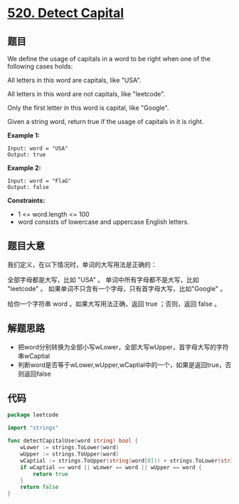 # [520. Detect Capital](https://leetcode-cn.com/problems/detect-capital/)


## 题目

We define the usage of capitals in a word to be right when one of the following cases holds:

All letters in this word are capitals, like "USA".

All letters in this word are not capitals, like "leetcode".

Only the first letter in this word is capital, like "Google".

Given a string word, return true if the usage of capitals in it is right.

**Example 1:**

```
Input: word = "USA"
Output: true
```

**Example 2:**

```
Input: word = "FlaG"
Output: false
```

**Constraints:**

- 1 <= word.length <= 100
- word consists of lowercase and uppercase English letters.

## 题目大意

我们定义，在以下情况时，单词的大写用法是正确的：

全部字母都是大写，比如 "USA" 。
单词中所有字母都不是大写，比如 "leetcode" 。
如果单词不只含有一个字母，只有首字母大写，比如"Google" 。

给你一个字符串 word 。如果大写用法正确，返回 true ；否则，返回 false 。

## 解题思路

- 把word分别转换为全部小写wLower，全部大写wUpper，首字母大写的字符串wCaptial
- 判断word是否等于wLower,wUpper,wCaptial中的一个，如果是返回true，否则返回false

## 代码
```go
package leetcode

import "strings"

func detectCapitalUse(word string) bool {
	wLower := strings.ToLower(word)
	wUpper := strings.ToUpper(word)
	wCaptial := strings.ToUpper(string(word[0])) + strings.ToLower(string(word[1:]))
	if wCaptial == word || wLower == word || wUpper == word {
		return true
	}
	return false
}
```